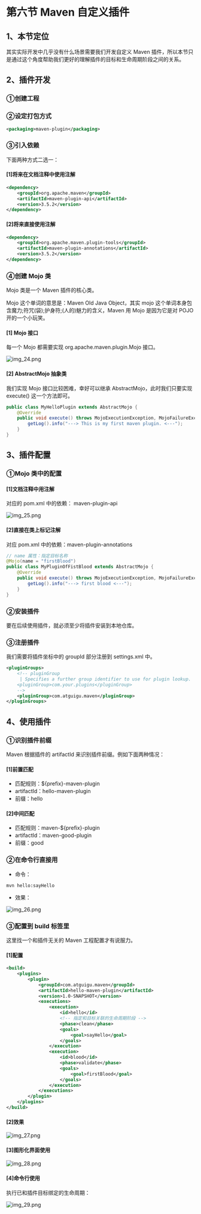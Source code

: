 # 第六节 Maven 自定义插件

## 1、本节定位

其实实际开发中几乎没有什么场景需要我们开发自定义 Maven 插件，所以本节只是通过这个角度帮助我们更好的理解插件的目标和生命周期阶段之间的关系。

## 2、插件开发

### ①创建工程

### ②设定打包方式

```xml
<packaging>maven-plugin</packaging>
```

### ③引入依赖

下面两种方式二选一：

#### [1]将来在文档注释中使用注解

```xml
<dependency>
    <groupId>org.apache.maven</groupId>
    <artifactId>maven-plugin-api</artifactId>
    <version>3.5.2</version>
</dependency>
```

#### [2]将来直接使用注解

```xml
<dependency>
    <groupId>org.apache.maven.plugin-tools</groupId>
    <artifactId>maven-plugin-annotations</artifactId>
    <version>3.5.2</version>
</dependency>
```

### ④创建 Mojo 类

Mojo 类是一个 Maven 插件的核心类。

Mojo 这个单词的意思是：Maven Old Java Object，其实 mojo 这个单词本身包含魔力;符咒(袋);护身符;(人的)魅力的含义，Maven 用 Mojo 是因为它是对 POJO 开的一个小玩笑。

#### [1] Mojo 接口

每一个 Mojo 都需要实现 org.apache.maven.plugin.Mojo 接口。

![img_24.png](picture/img_24.png)

#### [2] AbstractMojo 抽象类

我们实现 Mojo 接口比较困难，幸好可以继承 AbstractMojo，此时我们只要实现 execute() 这一个方法即可。

```java
public class MyHelloPlugin extends AbstractMojo {
    @Override
    public void execute() throws MojoExecutionException, MojoFailureException {
        getLog().info("---> This is my first maven plugin. <---");
    }
}
```

## 3、插件配置

### ①Mojo 类中的配置

#### [1]文档注释中用注解

对应的 pom.xml 中的依赖： maven-plugin-api

![img_25.png](picture/img_25.png)

#### [2]直接在类上标记注解

对应 pom.xml 中的依赖：maven-plugin-annotations

```java
// name 属性：指定目标名称
@Mojo(name = "firstBlood")
public class MyPluginOfFistBlood extends AbstractMojo {
    @Override
    public void execute() throws MojoExecutionException, MojoFailureException {
        getLog().info("---> first blood <---");
    }
}
```

### ②安装插件

要在后续使用插件，就必须至少将插件安装到本地仓库。

### ③注册插件

我们需要将插件坐标中的 groupId 部分注册到 settings.xml 中。

```xml
<pluginGroups>
	<!-- pluginGroup
	 | Specifies a further group identifier to use for plugin lookup.
	<pluginGroup>com.your.plugins</pluginGroup>
	-->
	<pluginGroup>com.atguigu.maven</pluginGroup>
</pluginGroups>
```

## 4、使用插件

### ①识别插件前缀

Maven 根据插件的 artifactId 来识别插件前缀。例如下面两种情况：

#### [1]前置匹配

* 匹配规则：${prefix}-maven-plugin
* artifactId：hello-maven-plugin
* 前缀：hello

#### [2]中间匹配

* 匹配规则：maven-${prefix}-plugin
* artifactId：maven-good-plugin
* 前缀：good

### ②在命令行直接用

* 命令：

```text
mvn hello:sayHello
```

* 效果：

![img_26.png](picture/img_26.png)

### ③配置到 build 标签里

这里找一个和插件无关的 Maven 工程配置才有说服力。

#### [1]配置

```xml
<build>
	<plugins>
		<plugin>
			<groupId>com.atguigu.maven</groupId>
			<artifactId>hello-maven-plugin</artifactId>
			<version>1.0-SNAPSHOT</version>
			<executions>
				<execution>
                    <id>hello</id>
                    <!-- 指定和目标关联的生命周期阶段 -->
					<phase>clean</phase>
					<goals>
						<goal>sayHello</goal>
					</goals>
				</execution>
                <execution>
                    <id>blood</id>
                    <phase>validate</phase>
                    <goals>
                        <goal>firstBlood</goal>
                    </goals>
                </execution>
			</executions>
		</plugin>
	</plugins>
</build>
```

#### [2]效果

![img_27.png](picture/img_27.png)

#### [3]图形化界面使用

![img_28.png](picture/img_28.png)

#### [4]命令行使用

执行已和插件目标绑定的生命周期：

![img_29.png](picture/img_29.png)